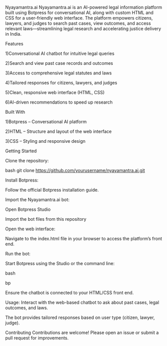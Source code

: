 Nyayamantra.ai
Nyayamantra.ai is an AI-powered legal information platform built using Botpress for conversational AI, along with custom HTML and CSS for a user-friendly web interface. The platform empowers citizens, lawyers, and judges to search past cases, view outcomes, and access relevant laws—streamlining legal research and accelerating justice delivery in India.

Features

1)Conversational AI chatbot for intuitive legal queries

2)Search and view past case records and outcomes

3)Access to comprehensive legal statutes and laws

4)Tailored responses for citizens, lawyers, and judges

5)Clean, responsive web interface (HTML, CSS)

6)AI-driven recommendations to speed up research


Built With

1)Botpress – Conversational AI platform

2)HTML – Structure and layout of the web interface

3)CSS – Styling and responsive design


Getting Started

Clone the repository:

bash
git clone https://github.com/yourusername/nyayamantra.ai.git

Install Botpress:

Follow the official Botpress installation guide.

Import the Nyayamantra.ai bot:

Open Botpress Studio

Import the bot files from this repository


Open the web interface:

Navigate to the index.html file in your browser to access the platform’s front end.


Run the bot:

Start Botpress using the Studio or the command line:

bash

bp

Ensure the chatbot is connected to your HTML/CSS front end.


Usage:
Interact with the web-based chatbot to ask about past cases, legal outcomes, and laws.

The bot provides tailored responses based on user type (citizen, lawyer, judge).

Contributing
Contributions are welcome! Please open an issue or submit a pull request for improvements.

